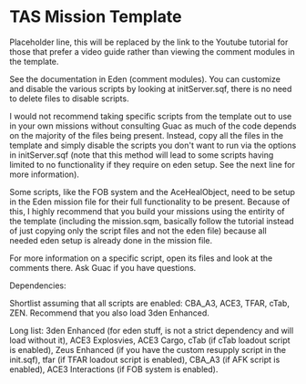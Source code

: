 # TAS Mission Template

Placeholder line, this will be replaced by the link to the Youtube tutorial for those that prefer a video guide rather than viewing the comment modules in the template.

See the documentation in Eden (comment modules). You can customize and disable the various scripts by looking at initServer.sqf, there is no need to delete files to disable scripts.

I would not recommend taking specific scripts from the template out to use in your own missions without consulting Guac as much of the code depends on the majority of the files being present. Instead, copy all the files in the template and simply disable the scripts you don't want to run via the options in initServer.sqf (note that this method will lead to some scripts having limited to no functionality if they require on eden setup. See the next line for more information).

Some scripts, like the FOB system and the AceHealObject, need to be setup in the Eden mission file for their full functionality to be present. Because of this, I highly recommend that you build your missions using the entirity of the template (including the mission.sqm, basically follow the tutorial instead of just copying only the script files and not the eden file) because all needed eden setup is already done in the mission file.

For more information on a specific script, open its files and look at the comments there. Ask Guac if you have questions.

Dependencies:

Shortlist assuming that all scripts are enabled: CBA_A3, ACE3, TFAR, cTab, ZEN. Recommend that you also load 3den Enhanced.

Long list: 3den Enhanced (for eden stuff, is not a strict dependency and will load without it), ACE3 Explosvies, ACE3 Cargo, cTab (if cTab loadout script is enabled), Zeus Enhanced (if you have the custom resupply script in the init.sqf), tfar (if TFAR loadout script is enabled), CBA_A3 (if AFK script is enabled), ACE3 Interactions (if FOB system is enabled).